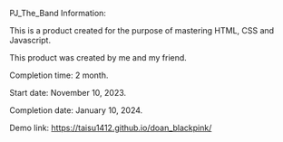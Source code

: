 PJ_The_Band
Information:

This is a product created for the purpose of mastering HTML, CSS and Javascript.

This product was created by me and my friend.

Completion time: 2 month.

Start date: November 10, 2023.

Completion date: January 10, 2024.

Demo link: https://taisu1412.github.io/doan_blackpink/
